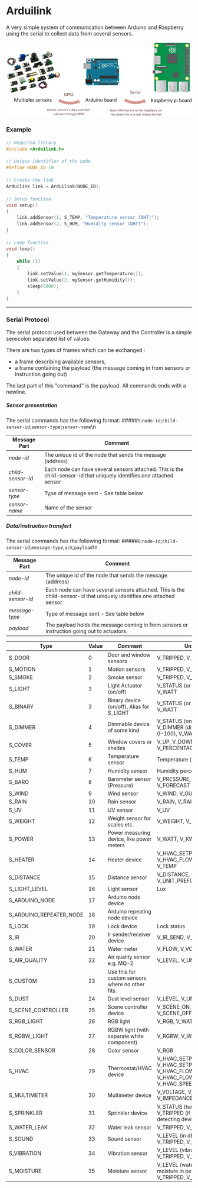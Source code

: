# Arduilink

A very simple system of communication between Arduino and Raspberry using the serial to collect data from several sensors.

![Schematics](https://raw.githubusercontent.com/rbello/Arduilink/master/Drawing.jpg)

### Example

```c
// Required library
#include <Arduilink.h>

// Unique identifier of the node
#define NODE_ID 10

// Create the link
Arduilink link = Arduilink(NODE_ID);

// Setup function
void setup()
{
	link.addSensor(1, S_TEMP, "Temperature sensor (DHT)");
	link.addSensor(2, S_HUM, "Humidity sensor (DHT)");
}

// Loop function
void loop()
{
	while (1)
	{
		link.setValue(1, mySensor.getTemperature());
		link.setValue(2, mySensor.getHumidity());
		sleep(5000);
	}
}
```

***

### Serial Protocol

The serial protocol used between the Gateway and the Controller is a simple semicolon separated list of values.

There are two types of frames which can be exchanged :
- a frame describing available sensors,
- a frame containing the payload (the message coming in from sensors or instruction going out)

The last part of this "command" is the payload. All commands ends with a newline.

##### Sensor presentation
The serial commands has the following format:
#####`S`:`node-id`;`child-sensor-id`;`sensor-type`;`sensor-name`\n

Message Part | Comment
--- | ---
*node-id* | The unique id of the node that sends the message (address)
*child-sensor-id* | Each node can have several sensors attached. This is the child-sensor-id that uniquely identifies one attached sensor
*sensor-type* | Type of message sent - See table below
*sensor-name* | Name of the sensor

##### Data/instruction transfert
The serial commands has the following format:
#####`D`:`node-id`;`child-sensor-id`;`message-type`;`ack`;`payload`\n

Message Part | Comment
--- | ---
*node-id* | The unique id of the node that sends the message (address)
*child-sensor-id* | Each node can have several sensors attached. This is the child-sensor-id that uniquely identifies one attached sensor
*message-type* | Type of message sent - See table below
*payload* | The payload holds the message coming in from sensors or instruction going out to actuators.

Type | Value | Comment | Unit
--- | --- | --- | ----
S_DOOR | 0 | Door and window sensors | V_TRIPPED, V_ARMED
S_MOTION | 1 | Motion sensors | V_TRIPPED, V_ARMED
S_SMOKE | 2 | Smoke sensor | V_TRIPPED, V_ARMED
S_LIGHT | 3 | Light Actuator (on/off) | V_STATUS (or V_LIGHT), V_WATT
S_BINARY | 3 | Binary device (on/off), Alias for S_LIGHT  | V_STATUS (or V_LIGHT), V_WATT
S_DIMMER | 4 | Dimmable device of some kind | V_STATUS (on/off), V_DIMMER (dimmer level 0-100), V_WATT
S_COVER | 5 | Window covers or shades | V_UP, V_DOWN, V_STOP, V_PERCENTAGE
S_TEMP | 6 | Temperature sensor | Temperature (degrees)
S_HUM | 7 | Humidity sensor | Humidity percentage
S_BARO | 8 | Barometer sensor (Pressure) | V_PRESSURE, V_FORECAST
S_WIND | 9 | Wind sensor | V_WIND, V_GUST
S_RAIN | 10 | Rain sensor | V_RAIN, V_RAINRATE
S_UV | 11 | UV sensor | V_UV
S_WEIGHT | 12 | Weight sensor for scales etc. | V_WEIGHT, V_IMPEDANCE
S_POWER | 13 | Power measuring device, like power meters | V_WATT, V_KWH
S_HEATER | 14 | Heater device | V_HVAC_SETPOINT_HEAT, V_HVAC_FLOW_STATE, V_TEMP
S_DISTANCE | 15 | Distance sensor | V_DISTANCE, V_UNIT_PREFIX
S_LIGHT_LEVEL | 16 | Light sensor | Lux
S_ARDUINO_NODE | 17 | Arduino node device | 
S_ARDUINO_REPEATER_NODE | 18 | Arduino repeating node device | 
S_LOCK | 19 | Lock device | Lock status
S_IR | 20 | Ir sender/receiver device | V_IR_SEND, V_IR_RECEIVE
S_WATER | 21 | Water meter | V_FLOW, V_VOLUME
S_AIR_QUALITY | 22 | Air quality sensor e.g. MQ-2 | V_LEVEL, V_UNIT_PREFIX
S_CUSTOM | 23 | Use this for custom sensors where no other fits. | 
S_DUST | 24 | Dust level sensor | V_LEVEL, V_UNIT_PREFIX
S_SCENE_CONTROLLER | 25 | Scene controller device | V_SCENE_ON, V_SCENE_OFF
S_RGB_LIGHT | 26 | RGB light | V_RGB, V_WATT
S_RGBW_LIGHT | 27 | RGBW light (with separate white component) | V_RGBW, V_WATT
S_COLOR_SENSOR | 28 | Color sensor | V_RGB
S_HVAC | 29 | Thermostat/HVAC device | V_HVAC_SETPOINT_HEAT, V_HVAC_SETPOINT_COLD, V_HVAC_FLOW_STATE, V_HVAC_FLOW_MODE, V_HVAC_SPEED
S_MULTIMETER | 30 | Multimeter device | V_VOLTAGE, V_CURRENT, V_IMPEDANCE
S_SPRINKLER | 31 | Sprinkler device | V_STATUS (turn on/off), V_TRIPPED (if fire detecting device)
S_WATER_LEAK | 32 | Water leak sensor | V_TRIPPED, V_ARMED
S_SOUND | 33 | Sound sensor | V_LEVEL (in dB), V_TRIPPED, V_ARMED
S_VIBRATION | 34 | Vibration sensor | V_LEVEL (vibration in Hz), V_TRIPPED, V_ARMED
S_MOISTURE | 35 | Moisture sensor | V_LEVEL (water content or moisture in percentage?), V_TRIPPED, V_ARMED